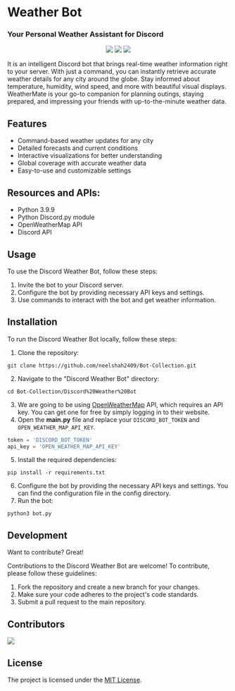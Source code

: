 # Weather Bot
### Your Personal Weather Assistant for Discord

<div align="center">
   <img src="https://forthebadge.com/images/badges/built-with-love.svg" />
   <img src="http://ForTheBadge.com/images/badges/made-with-python.svg" />
   <img src="https://forthebadge.com/images/badges/open-source.svg" />
</div>

It is an intelligent Discord bot that brings real-time weather information right to your server. With just a command, you can instantly retrieve accurate weather details for any city around the globe. Stay informed about temperature, humidity, wind speed, and more with beautiful visual displays. WeatherMate is your go-to companion for planning outings, staying prepared, and impressing your friends with up-to-the-minute weather data.

## Features
- Command-based weather updates for any city
- Detailed forecasts and current conditions
- Interactive visualizations for better understanding
- Global coverage with accurate weather data
- Easy-to-use and customizable settings

## Resources and APIs:
- Python 3.9.9
- Python Discord.py module
- OpenWeatherMap API 
- Discord API

## Usage
To use the Discord Weather Bot, follow these steps:

1. Invite the bot to your Discord server.
2. Configure the bot by providing necessary API keys and settings.
3. Use commands to interact with the bot and get weather information.

## Installation
To run the Discord Weather Bot locally, follow these steps:

1. Clone the repository:

```
git clone https://github.com/neelshah2409/Bot-Collection.git
```
2. Navigate to the "Discord Weather Bot" directory:
```
cd Bot-Collection/Discord%20Weather%20Bot
```
3. We are going to be using [OpenWeatherMap](https://openweathermap.org/api) API, which requires an API key. You can get one for free by simply logging in to their website.
4. Open the **main.py** file and replace your `DISCORD_BOT_TOKEN` and `OPEN_WEATHER_MAP_API_KEY`.

```py
token = 'DISCORD_BOT_TOKEN'
api_key = 'OPEN_WEATHER_MAP_API_KEY'
```
5. Install the required dependencies:
```
pip install -r requirements.txt
```
6. Configure the bot by providing the necessary API keys and settings. You can find the configuration file in the config directory.
7. Run the bot:
```
python3 bot.py
```

## Development

Want to contribute? Great!

Contributions to the Discord Weather Bot are welcome! To contribute, please follow these guidelines:

1. Fork the repository and create a new branch for your changes.
2. Make sure your code adheres to the project's code standards.
3. Submit a pull request to the main repository.

## Contributors
<a href = "https://github.com/Tanu-N-Prabhu/Python/graphs/contributors">
  <img src = "https://contrib.rocks/image?repo = GitHub_username/repository_name"/>
</a>

## License
The project is licensed under the [MIT License](https://github.com/neelshah2409/Bot-Collection/blob/main/LICENSE).
